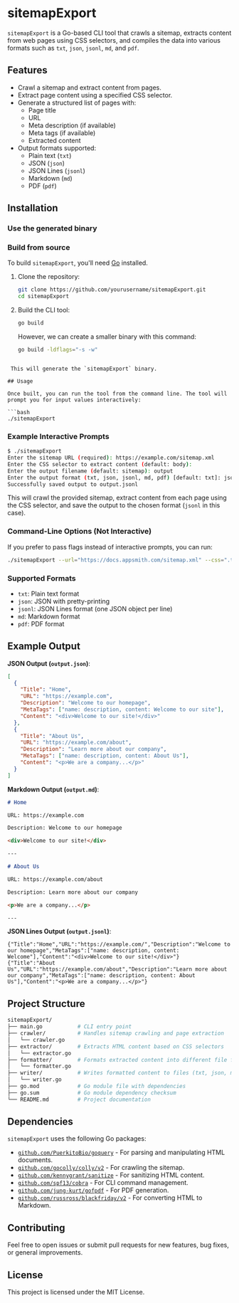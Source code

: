 # sitemapExport

`sitemapExport` is a Go-based CLI tool that crawls a sitemap, extracts content from web pages using CSS selectors, and compiles the data into various formats such as `txt`, `json`, `jsonl`, `md`, and `pdf`.

## Features

- Crawl a sitemap and extract content from pages.
- Extract page content using a specified CSS selector.
- Generate a structured list of pages with:
  - Page title
  - URL
  - Meta description (if available)
  - Meta tags (if available)
  - Extracted content
- Output formats supported:
  - Plain text (`txt`)
  - JSON (`json`)
  - JSON Lines (`jsonl`)
  - Markdown (`md`)
  - PDF (`pdf`)
  
## Installation

### Use the generated binary

### Build from source
To build `sitemapExport`, you'll need [Go](https://golang.org/doc/install) installed.

1. Clone the repository:
   ```bash
   git clone https://github.com/yourusername/sitemapExport.git
   cd sitemapExport
   ```

2. Build the CLI tool:
   ```bash
   go build
   ```
   However, we can create a smaller binary with this command:
   ```bash
   go build -ldflags="-s -w"
  ```

   This will generate the `sitemapExport` binary.

## Usage

Once built, you can run the tool from the command line. The tool will prompt you for input values interactively:

```bash
./sitemapExport
```

### Example Interactive Prompts

```bash
$ ./sitemapExport
Enter the sitemap URL (required): https://example.com/sitemap.xml
Enter the CSS selector to extract content (default: body):
Enter the output filename (default: sitemap): output
Enter the output format (txt, json, jsonl, md, pdf) [default: txt]: jsonl
Successfully saved output to output.jsonl
```

This will crawl the provided sitemap, extract content from each page using the CSS selector, and save the output to the chosen format (`jsonl` in this case).

### Command-Line Options (Not Interactive)
If you prefer to pass flags instead of interactive prompts, you can run:

```bash
./sitemapExport --url="https://docs.appsmith.com/sitemap.xml" --css=".theme-doc-markdown" --outputName="appsmithDocs" --outputType="txt" --format="md"
```

### Supported Formats

- `txt`: Plain text format
- `json`: JSON with pretty-printing
- `jsonl`: JSON Lines format (one JSON object per line)
- `md`: Markdown format
- `pdf`: PDF format

## Example Output

**JSON Output (`output.json`)**:
```json
[
  {
    "Title": "Home",
    "URL": "https://example.com",
    "Description": "Welcome to our homepage",
    "MetaTags": ["name: description, content: Welcome to our site"],
    "Content": "<div>Welcome to our site!</div>"
  },
  {
    "Title": "About Us",
    "URL": "https://example.com/about",
    "Description": "Learn more about our company",
    "MetaTags": ["name: description, content: About Us"],
    "Content": "<p>We are a company...</p>"
  }
]
```

**Markdown Output (`output.md`)**:
```markdown
# Home

URL: https://example.com

Description: Welcome to our homepage

<div>Welcome to our site!</div>

---

# About Us

URL: https://example.com/about

Description: Learn more about our company

<p>We are a company...</p>

---
```

**JSON Lines Output (`output.jsonl`)**:
```jsonl
{"Title":"Home","URL":"https://example.com/","Description":"Welcome to our homepage","MetaTags":["name: description, content: Welcome"],"Content":"<div>Welcome to our site!</div>"}
{"Title":"About Us","URL":"https://example.com/about","Description":"Learn more about our company","MetaTags":["name: description, content: About Us"],"Content":"<p>We are a company...</p>"}
```

## Project Structure

```bash
sitemapExport/
├── main.go           # CLI entry point
├── crawler/          # Handles sitemap crawling and page extraction
│   └── crawler.go
├── extractor/        # Extracts HTML content based on CSS selectors
│   └── extractor.go
├── formatter/        # Formats extracted content into different file formats
│   └── formatter.go
├── writer/           # Writes formatted content to files (txt, json, md, pdf)
│   └── writer.go
├── go.mod            # Go module file with dependencies
├── go.sum            # Go module dependency checksum
└── README.md         # Project documentation
```

## Dependencies

`sitemapExport` uses the following Go packages:

- [`github.com/PuerkitoBio/goquery`](https://github.com/PuerkitoBio/goquery) - For parsing and manipulating HTML documents.
- [`github.com/gocolly/colly/v2`](https://github.com/gocolly/colly) - For crawling the sitemap.
- [`github.com/kennygrant/sanitize`](https://github.com/kennygrant/sanitize) - For sanitizing HTML content.
- [`github.com/spf13/cobra`](https://github.com/spf13/cobra) - For CLI command management.
- [`github.com/jung-kurt/gofpdf`](https://github.com/jung-kurt/gofpdf) - For PDF generation.
- [`github.com/russross/blackfriday/v2`](https://github.com/russross/blackfriday) - For converting HTML to Markdown.

## Contributing

Feel free to open issues or submit pull requests for new features, bug fixes, or general improvements.

## License

This project is licensed under the MIT License.

